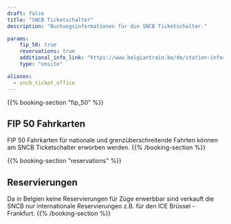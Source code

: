 ```yaml
---
draft: false
title: "SNCB Ticketschalter"
description: "Buchungsinformationen für die SNCB Ticketschalter."

params:
    fip_50: true
    reservations: true
    additional_info_link: "https://www.belgiantrain.be/de/station-information/nmbs-stations/ticket-offices"
    type: "onsite"

aliases:
  - sncb_ticket_office
---
```


{{% booking-section "fip_50" %}}
## FIP 50 Fahrkarten

FIP 50 Fahrkarten für nationale und grenzüberschreitende Fahrten können am SNCB Ticketschalter erworben werden.
{{% /booking-section %}}

{{% booking-section "reservations" %}}
## Reservierungen

Da in Belgien keine Reservierungen für Züge erwerbbar sind verkauft die SNCB nur internationale Reservierungen z.B. für den ICE Brüssel - Frankfurt.
{{% /booking-section %}}
